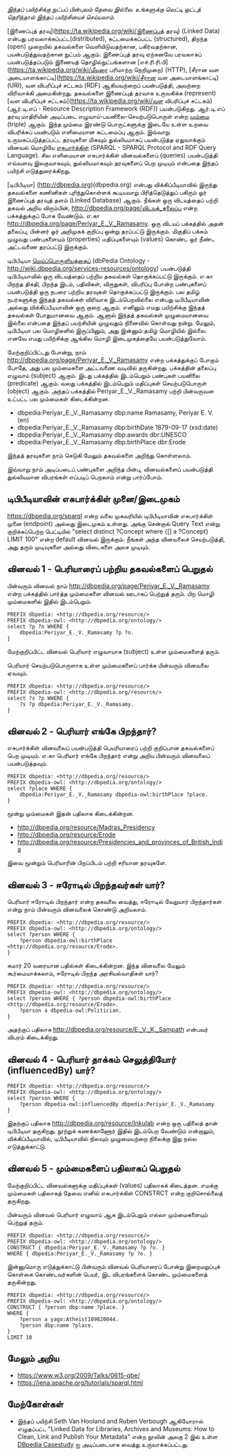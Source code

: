 *இந்தப் பயிற்சிக்கு நுட்பப் பின்புலம் தேவை இல்லை.  உங்களுக்கு வெட்டி ஒட்டத் தெரிந்தால் இந்தப் பயிற்சியைச் செய்யலாம்.*

[இணைப்புத் தரவு](https://ta.wikipedia.org/wiki/இணைப்புத் தரவு) (Linked Data) என்பது பரவலாக்கப்பட்ட(distributed), கட்டமைக்கப்பட்ட (structured), திறந்த (open) முறையில் தகவல்களை வெளியிடுவதற்கான, பகிர்வதற்கான, பயன்படுத்துவதற்கான நுட்பம் ஆகும்.  இணைப்புத் தரவு ஏற்கனவே பரவலாகப் பயன்படுத்தப்படும் இணையத் தொழில்நுட்பங்களான [எச்.ரி.ரி.பி](https://ta.wikipedia.org/wiki/மீயுரை பரிமாற்ற நெறிமுறை) (HTTP), [சீரான வள அடையாளங்காட்டி](https://ta.wikipedia.org/wiki/சீரான வள அடையாளங்காட்டி) (URI), வள விபரிப்புச் சட்டகம் (RDF) ஆகியவற்றைப் பயன்படுத்தி, அவற்றை விரிவாக்கி அமைகின்றது.  தகவல்களை இணைப்புத் தரவாக உருவகிக்க (represent) [வள விபரிப்புச் சட்டகம்](https://ta.wikipedia.org/wiki/வள விபரிப்புச் சட்டகம்) (ஆர்.டி.எப் - Resource Description Framework (RDF)) பயன்படுகிறது.  ஆர்.டி.எப் தரவு மாதிரியின் அடிப்படை எழுவாய்-பயனிலை-செயற்படுபொருள் என்ற [மும்மை](https://en.wikipedia.org/wiki/Semantic_triple) (triple) ஆகும்.  இந்த மும்மை இரண்டு பொருட்களுக்கு இடையே உள்ள உறவை விபரிக்கப் பயன்படும் எளிமையான கட்டமைப்பு ஆகும்.  இவ்வாறு உருவகப்படுத்தப்பட்ட தரவுகளை மிகவும் துல்லியமாகப் பயன்படுத்த ஏதுவாக்கும் வினவல் மொழியே [எசுபார்க்கிள்](https://ta.wikipedia.org/wiki/எசுபார்க்கிள்) (SPARQL - SPARQL Protocol and RDF Query Language).  சில எளிமையான எசுபார்க்கிள் வினவல்களைப் (queries) பயன்படுத்தி எவ்வளவு இலகுவாகவும், துல்லியமாகவும் தரவுகளைப் பெற முடியும் என்பதை இந்தப் பயிற்சி எடுத்துரைக்கிறது.

[டிபிபீடியா] (http://dbpedia.org)(dbpedia.org) என்பது விக்கிப்பீடியாவில் இருந்து தகவல்களை கணினிகள் புரிந்துகொள்ளக் கூடியவாறு பிரித்தெடுத்துப் பகிரும் ஓர் இணைப்புத் தரவுத் தளம் (Linked Database) ஆகும்.  நீங்கள் ஒரு விடயத்தைப் பற்றி தகவல் அறிய விரும்பின், http://dbpedia.org/page/விடயத்_தலைப்பு என்ற பக்கத்துக்குப் போக வேண்டும்.  எ.கா http://dbpedia.org/page/Periyar_E._V._Ramasamy.  ஒரு விடயப் பக்கத்தில் அதன் தலைப்பு, பின்னர் ஓர் அறிமுகக் குறிப்பு ஒன்று தரப்பட்டு இருக்கும்.  மிகுதிப் பக்கம் முழுவது பண்புகளையும் (properties) மதிப்புகளையும் (values) கொண்ட ஒர் நீண்ட அட்டவணை தரப்பட்டு இருக்கும்.  

டிபிபீடியா [மெய்ப்பொருளியத்தைப்](https://ta.wikipedia.org/wiki/மெய்ப்பொருளியம் (தகவல் அறிவியல்)) (dbPedia Ontology - http://wiki.dbpedia.org/services-resources/ontology) பயன்படுத்தி டிபிபீடியாவில் ஒரு விடயத்தைப் பற்றிய தகவல்கள் தொகுக்கப்பட்டு இருக்கும்.   எ.கா பிறந்த திகதி, பிறந்த இடம், பதிவிகள், விருதுகள், விபரிப்பு போன்ற பண்புகளைப் பயன்படுத்தி ஒரு நபரை பற்றிய தரவுகள் தொகுக்கப்பட்டு இருக்கும்.  பல தமிழ் நபர்களுக்கு இந்தத் தகவல்கள் விரிவாக இடம்பெறவில்லை என்பது டிபிபீடியாவின் அல்லது விக்கிப்பீடியாவின் ஒரு குறை ஆகும்.  எனினும் எமது பயிற்சிக்கு இந்தத் தகவல்கள் போதுமானவை ஆகும்.  ஆனால் இந்தத் தகவல்கள் முழுமையானவை இல்லை என்பதை இந்தப் பயற்சியின் முழுவதும் நினைவில் கொள்வது நன்று.  மேலும், டிபிபீடியா பல மொழிகளில் இருப்பினும், அது இன்னும் தமிழ் மொழியில் இல்லை.  எனவே எமது பயிற்சிக்கு ஆங்கில மொழி இடைமுகத்தையே பயன்படுத்துவோம்.  

மேற்குறிப்பிட்டது போன்று, நாம் http://dbpedia.org/page/Periyar_E._V._Ramasamy என்ற பக்கத்துக்குப் போகும் போதே, அது பல மும்மைகளை அட்டவணை வடிவில் தருகின்றது.  பக்கத்தின் தலைப்பு எழுவாய் (subject) ஆகும்.  இடது பக்கத்தில் இடம்பெறும் பண்புகள் பயனிலை (predicate) ஆகும்.  வலது பக்கத்தில் இடம்பெறும் மதிப்புகள் செயற்படுபொருள் (object) ஆகும்.  அந்தப் பக்கத்தில் Periyar_E._V._Ramasamy பற்றி பின்வருவன உட்பட்ட பல மும்மைகள் கிடைக்கின்றன.

 * dbpedia:Periyar_E._V._Ramasamy dbp:name Ramasamy, Periyar E. V. (en)
 * dbpedia:Periyar_E._V._Ramasamy dbp:birthDate 1879-09-17 (xsd:date)
 * dbpedia:Periyar_E._V._Ramasamy dbp:awards dbr:UNESCO
 * dbpedia:Periyar_E._V._Ramasamy dbp:birthPlace dbr:Erode
 
இந்தத் தரவுகளை நாம் செடுகி மேலும் தகவல்களை அறிந்து கொள்ளலாம்.

இவ்வாறு நாம் அடிப்படைப் பண்புகளை அறிந்த பின்பு, வினவல்களைப் பயன்படுத்தி துல்லியமான விபரங்கள் எப்படிப் பெறலாம் என்று பார்ப்போம்.

## டிபிபீடியாவின் எசுபார்க்கிள் முனை/இடைமுகம்
https://dbpedia.org/sparql என்ற வலை முகவரியில் டிபிபீடியாவின் எசுபார்க்கிள் முனை (endpoint) அல்லது இடைமுகம் உள்ளது.  அங்கு சென்றால் Query Text என்று குறிக்கப்பெற்ற பெட்டியில் "select distinct ?Concept where {[] a ?Concept} LIMIT 100" என்ற default வினவல் இருக்கும்.  நீங்கள் அந்த வினவலைச் செயற்படுத்தி, அது தரும் முடிவுகளை அல்லது விடைகளை அலச முடியும்.  

## வினவல் 1 - பெரியாரைப் பற்றிய தகவல்களைப் பெறுதல்
பின்வரும் வினவல் நாம்  http://dbpedia.org/page/Periyar_E._V._Ramasamy  என்ற பக்கத்தில் பார்த்த மும்மைகளை வினவல் ஊடாகப் பெற்றுத் தரும்.  பிற மொழி மும்மைகளில் இதில் இடம்பெறும்.
```
PREFIX dbpedia: <http://dbpedia.org/resource/>
PREFIX dbpedia-owl: <http://dbpedia.org/ontology/>
select ?p ?o WHERE { 
    dbpedia:Periyar_E._V._Ramasamy ?p ?o. 
}
```
மேற்குறிப்பிட்ட வினவல் பெரியார் எழுவாயாக (subject) உள்ள மும்மைகளைத் தரும்.

பெரியார் செயற்படுபொருளாக உள்ள மும்மைகளைப் பார்க்க பின்வரும் வினவலை ஏவவும்.
```
PREFIX dbpedia: <http://dbpedia.org/resource/>
PREFIX dbpedia-owl: <http://dbpedia.org/resource/>
select ?s ?p WHERE { 
    ?s ?p dbpedia:Periyar_E._V._Ramasamy. 
}
```
## வினவல் 2 - பெரியார் எங்கே பிறந்தார்?
எசுபார்க்கிள் வினவலைப் பயன்படுத்தி பெயரியாரைப் பற்றி குறிப்பான தகவல்களைப் பெற முடியும்.  எ.கா பெரியார் எங்கே பிறந்தார் என்று அறிய பின்வரும் வினவலைப் பயன்படுத்தவும்.
```
PREFIX dbpedia: <http://dbpedia.org/resource/>
PREFIX dbpedia-owl: <http://dbpedia.org/ontology/>
select ?place WHERE { 
    dbpedia:Periyar_E._V._Ramasamy dbpedia-owl:birthPlace ?place. 
}
```
மூன்று மும்மைகள் இதன் பதிலாக கிடைக்கின்றன.

* http://dbpedia.org/resource/Madras_Presidency
* http://dbpedia.org/resource/Erode
* http://dbpedia.org/resource/Presidencies_and_provinces_of_British_India

இவை மூன்றும் பெரியாரின் பிறப்பிடம் பற்றி சரியான தரவுகளே.

## வினவல் 3 - ஈரோடில் பிறந்தவர்கள் யார்?
பெரியார் ஈரோடில் பிறந்தார் என்ற தகவலை வைத்து, ஈரோடில் வேறுயார் பிறந்தார்கள் என்று நாம் பின்வரும் வினவலைக் கொண்டு அறியலாம். 

```
PREFIX dbpedia: <http://dbpedia.org/resource/>
PREFIX dbpedia-owl: <http://dbpedia.org/ontology/>
select ?person WHERE { 
    ?person dbpedia-owl:birthPlace <http://dbpedia.org/resource/Erode>. 
}
```
சுமார் 20 வரையான பதில்கள் கிடைக்கின்றன.  இந்த வினவலை மேலும் கூர்மையாக்கலாம், ஈரோடில் பிறந்த அரசியல்வாதிகள் யார்?
```
PREFIX dbpedia: <http://dbpedia.org/resource/>
PREFIX dbpedia-owl: <http://dbpedia.org/ontology/>
select ?person WHERE { ?person dbpedia-owl:birthPlace <http://dbpedia.org/resource/Erode>.
    ?person a dbpedia-owl:Politician.
}
```
அதற்குப் பதிலாக http://dbpedia.org/resource/E._V._K._Sampath என்பவர் விபரம் கிடைக்கிறது.

## வினவல் 4 - பெரியார் தாக்கம் செலுத்தியோர் (influencedBy) யார்?
```
PREFIX dbpedia: <http://dbpedia.org/resource/>
PREFIX dbpedia-owl: <http://dbpedia.org/ontology/>
select ?person WHERE { 
    ?person dbpedia-owl:influencedBy dbpedia:Periyar_E._V._Ramasamy
}
```
இதற்குப் பதிலாக http://dbpedia.org/resource/Inkulab என்ற ஒரு பதிலைத் தான் டிபிபீடியா தருகிறது.  நூற்றுக் கணக்காணோர் இதில் இடம்பெற வேண்டும் என்றாலும், விக்கிப்பீடியாவில், டிபிபீடியாவில் நிலவும் முழுமையற்றை நிலைக்கு இது நல்ல எடுத்துக்காட்டு. 

## வினவல் 5 - மும்மைகளைப் பதிலாகப் பெறுதல்
மேற்குறிப்பிட்ட வினவல்களுக்கு மதிப்புக்கள் (values) பதிலாகக் கிடைத்தன.  எமக்கு மும்மைகள் பதிலாகத் தேவை எனில் எசுபார்க்கிள் CONSTRCT என்ற குறிசொல்லைத் தருகிறது.  

பின்வரும் வினவல் பெரியார் எழுவாய் ஆக இடம்பெறும் எல்லா மும்மைகளையும் பெற்றுத் தரும். 
```
PREFIX dbpedia: <http://dbpedia.org/resource/>
PREFIX dbpedia-owl: <http://dbpedia.org/ontology/>
CONSTRUCT { dbpedia:Periyar_E._V._Ramasamy ?p ?o. }
WHERE { dbpedia:Periyar_E._V._Ramasamy ?p ?o. }
```
இன்னுமொரு எடுத்துக்காட்டு பின்வரும் வினவல் பெரியாரைப் போன்று இறைமறுப்புக் கொள்கை கொண்டவர்களின் பெயர், இட விபரங்களைக் கொண்ட மும்மைகளைத் தருகின்றது.
```
PREFIX dbpedia: <http://dbpedia.org/resource/>
PREFIX dbpedia-owl: <http://dbpedia.org/ontology/>
CONSTRUCT { ?person dbp:name ?place. }
WHERE {
    ?person a yago:Atheist109820044.
    ?person dbp:name ?place.
}
LIMIT 10
```

## மேலும் அறிய
* https://www.w3.org/2009/Talks/0615-qbe/
* https://jena.apache.org/tutorials/sparql.html

## மேற்கோள்கள்
* இந்தப் பயிற்சி Seth Van Hooland and Ruben Verbough ஆகியோரால் எழுதப்பட்ட "Linked Data for Libraries, Archives and Museums: How to Clean, Link and Publish Your Metadata" என்ற நூலின் அலகு 2 இல் உள்ள [DBpedia Casestudy](http://book.freeyourmetadata.org/chapters/1/modelling.pdf) ஐ அடிப்படையாக வைத்து உருவாக்கப்பட்டது.
